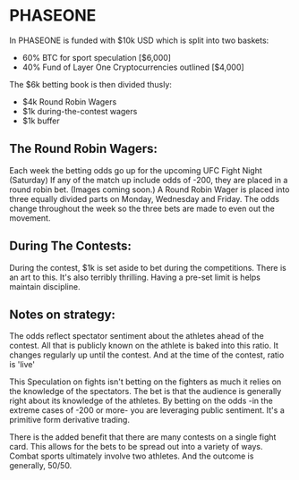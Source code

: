 # PHASEONE
In PHASEONE is funded with $10k USD which is split into two baskets:
 - 60% BTC for sport speculation [$6,000]
 - 40% Fund of Layer One Cryptocurrencies outlined [$4,000]
 
The $6k betting book is then divided thusly:
 - $4k Round Robin Wagers
 - $1k during-the-contest wagers
 - $1k buffer

## The Round Robin Wagers:
Each week the betting odds go up for the upcoming UFC Fight Night (Saturday)
If any of the match up include odds of -200, they are placed in a round robin bet. (Images coming soon.)
A Round Robin Wager is placed into three equally divided parts on Monday, Wednesday and Friday. The odds change throughout the week so the three bets are made to even out the movement.

## During The Contests:
During the contest, $1k is set aside to bet during the competitions. There is an art to this. It's also terribly thrilling. Having a pre-set limit is helps maintain discipline.

## Notes on strategy:
The odds reflect spectator sentiment about the athletes ahead of the contest. All that is publicly known on the athlete is baked into this ratio. It changes regularly up until the contest. And at the time of the contest, ratio is 'live'

This Speculation on fights isn't betting on the fighters as much it relies on the knowledge of the spectators. The bet is that the audience is generally right about its knowledge of the athletes. By betting on the odds -in the extreme cases of -200 or more- you are leveraging public sentiment. It's a primitive form derivative trading. 

There is the added benefit that there are many contests on a single fight card. This allows for the bets to be spread out into a variety of ways.
Combat sports ultimately involve two athletes. And the outcome is generally, 50/50. 